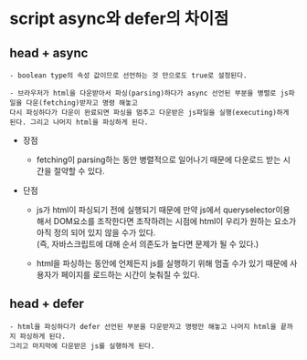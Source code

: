 # script async와 defer의 차이점
## head + async
    - boolean type의 속성 값이므로 선언하는 것 만으로도 true로 설정된다.
    
    - 브라우저가 html을 다운받아서 파싱(parsing)하다가 async 선언된 부분을 병렬로 js파일을 다운(fetching)받자고 명령 해놓고
    다시 파싱하다가 다운이 완료되면 파싱을 멈추고 다운받은 js파일을 실행(executing)하게 된다. 그리고 나머지 html을 파싱하게 된다.

- 장점
    - fetching이 parsing하는 동안 병렬적으로 일어나기 때문에 다운로드 받는 시간을 절약할 수 있다.

- 단점
    - js가 html이 파싱되기 전에 실행되기 때문에 만약 js에서 queryselector이용해서 DOM요소를 조작한다면 조작하려는 시점에 html이 우리가 원하는 요소가 아직 정의 되어 있지 않을 수가 있다.<br>
    (즉, 자바스크립트에 대해 순서 의존도가 높다면 문제가 될 수 있다.)
    

    - html을 파싱하는 동안에 언제든지 js를 실행하기 위해 멈출 수가 있기 때문에 사용자가 페이지를 로드하는 시간이 늦춰질 수 있다. 

## head + defer
    - html을 파싱하다가 defer 선언된 부분을 다운받자고 명령만 해놓고 나머지 html을 끝까지 파싱하게 된다.
    그리고 마지막에 다운받은 js를 실행하게 된다.